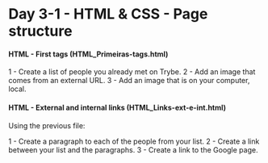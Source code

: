 # Day 3-1 - HTML & CSS - Page structure

#### HTML - First tags (HTML_Primeiras-tags.html)

1 - Create a list of people you already met on Trybe.
2 - Add an image that comes from an external URL.
3 - Add an image that is on your computer, local.

#### HTML - External and internal links (HTML_Links-ext-e-int.html)

Using the previous file:

1 - Create a paragraph to each of the people from your list.
2 - Create a link between your list and the paragraphs.
3 - Create a link to the Google page.


